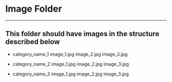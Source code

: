 # Image Folder

<hr>

## This folder should have images in the structure described below

- category_name_1
    image_1.jpg
    image_2.jpg
    image_3.jpg

- category_name_2
    image_1.jpg
    image_2.jpg
    image_3.jpg

- category_name_3
    image_1.jpg
    image_2.jpg
    image_3.jpg

